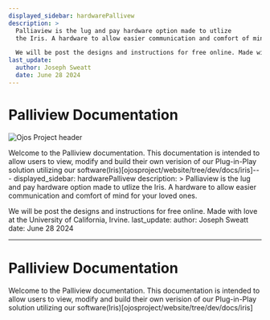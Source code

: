 ```yaml
---
displayed_sidebar: hardwarePallivew
description: >
  Palliaview is the lug and pay hardware option made to utlize
  the Iris. A hardware to allow easier communication and comfort of mind for your loved ones.

  We will be post the designs and instructions for free online. Made with love at the University of California, Irvine.
last_update:
  author: Joseph Sweatt
  date: June 28 2024
---
```


# Palliview Documentation

![Ojos Project header](@site/static/images/header.png)

Welcome to the Palliview documentation. This documentation is intended to allow users to view, modify and build their own verision of our Plug-in-Play solution utilizing our software(Iris)[ojosproject/website/tree/dev/docs/iris]---
displayed_sidebar: hardwarePallivew
description: >
Palliaview is the lug and pay hardware option made to utlize
the Iris. A hardware to allow easier communication and comfort of mind for your loved ones.

We will be post the designs and instructions for free online. Made with love at the University of California, Irvine.
last_update:
author: Joseph Sweatt
date: June 28 2024

---

# Palliview Documentation

Welcome to the Palliview documentation. This documentation is intended to allow users to view, modify and build their own verision of our Plug-in-Play solution utilizing our software(Iris)[ojosproject/website/tree/dev/docs/iris]
